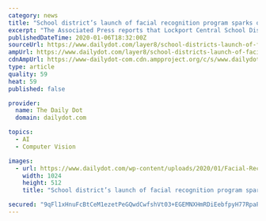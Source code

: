 ```yaml
---
category: news
title: "School district’s launch of facial recognition program sparks outcry"
excerpt: "The Associated Press reports that Lockport Central School District activated its object and facial recognition system, called AEGIS, last week. The district recently said that the technology will ..."
publishedDateTime: 2020-01-06T18:32:00Z
sourceUrl: https://www.dailydot.com/layer8/school-districts-launch-of-facial-recognition-program-sparks-outcry/
ampUrl: https://www.dailydot.com/layer8/school-districts-launch-of-facial-recognition-program-sparks-outcry/?amp
cdnAmpUrl: https://www-dailydot-com.cdn.ampproject.org/c/s/www.dailydot.com/layer8/school-districts-launch-of-facial-recognition-program-sparks-outcry/?amp
type: article
quality: 59
heat: 59
published: false

provider:
  name: The Daily Dot
  domain: dailydot.com

topics:
  - AI
  - Computer Vision

images:
  - url: https://www.dailydot.com/wp-content/uploads/2020/01/Facial-Recognition-Lockport-School-District-1024x512.jpg
    width: 1024
    height: 512
    title: "School district’s launch of facial recognition program sparks outcry"

secured: "9qFl1xHnuFcBtCeM1ezetPeGQwdCwfshVt03+EGEMNXHmRDiEebfpyH77RpaPAFwOgppDddyHYqFGAmO8KuS3B+FyVfhUn5qP2DIYJVrDpm6FPaxDqdL9Bsm37WzyY/DAd1f6RHVi4tQWns4CR8CUGH3FqPDh5fnUPnTN0pY9tlx8Ey755iqHO1JBbxLA4iiVl/JH7q9kaLykR+4r2uOFMt4EXO4x62P2Tv2qv6UJe0li1JJ0erTv6arX1nsNJ2bZKPr+Nz/UqmUafek1YKeAvs60LVmOPW2lQ4lhzMlOF1FSoG1hvpCvlv7AznAvTjN;n64os4I30waUl2+2NrYGaQ=="
---
```


